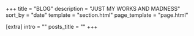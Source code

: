 +++
title = "BLOG"
description = "JUST MY WORKS AND MADNESS"
sort_by = "date"
template = "section.html"
page_template = "page.html"

[extra]
intro = ""
posts_title = ""
+++
